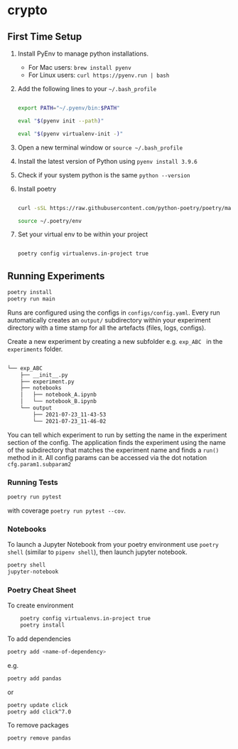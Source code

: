 # crypto

## First Time Setup

1. Install PyEnv to manage python installations. 

    * For Mac users: `brew install pyenv`
    * For Linux users: `curl https://pyenv.run | bash`

2. Add the following lines to your `~/.bash_profile`

    ```bash

    export PATH="~/.pyenv/bin:$PATH"

    eval "$(pyenv init --path)"

    eval "$(pyenv virtualenv-init -)"

    ```

3. Open a new terminal window or `source ~/.bash_profile`

4. Install the latest version of Python using `pyenv install 3.9.6`

5. Check if your system python is the same `python --version`

6. Install poetry

 

    ```bash

    curl -sSL https://raw.githubusercontent.com/python-poetry/poetry/master/install-poetry.py | python

    source ~/.poetry/env

    ```

 
7. Set your virtual env to be within your project

    ```bash

    poetry config virtualenvs.in-project true

    ```

 

## Running Experiments

```bash
poetry install
poetry run main
```

Runs are configured using the configs in `configs/config.yaml`. Every run automatically creates an `output/` subdirectory within your experiment directory with a time stamp for all the artefacts (files, logs, configs).

Create a new experiment by creating a new subfolder e.g. `exp_ABC ` in the `experiments` folder.

 

```bash

└── exp_ABC
    ├── __init__.py
    ├── experiment.py
    ├── notebooks
    │   ├── notebook_A.ipynb
    │   └── notebook_B.ipynb
    └── output
        ├── 2021-07-23_11-43-53
        └── 2021-07-23_11-46-02

```

You can tell which experiment to run by setting the name in the experiment section of the config.
The application finds the experiment using the name of the subdirectory that matches the experiment name and finds a `run()` method in it.
All config params can be accessed via the dot notation `cfg.param1.subparam2`

 

### Running Tests

```bash
poetry run pytest
```
with coverage `poetry run pytest --cov`.

 
### Notebooks
To launch a Jupyter Notebook from your poetry environment use `poetry shell` (similar to `pipenv shell`), then launch jupyter notebook.

```bash
poetry shell
jupyter-notebook

```

### Poetry Cheat Sheet
To create environment

```bash
    poetry config virtualenvs.in-project true
    poetry install
 ```

 
To add dependencies

```bash
poetry add <name-of-dependency>
```


e.g.
```bash
poetry add pandas
```


or

```bash
poetry update click
poetry add click^7.0

```

To remove packages

```bash
poetry remove pandas
```

 

